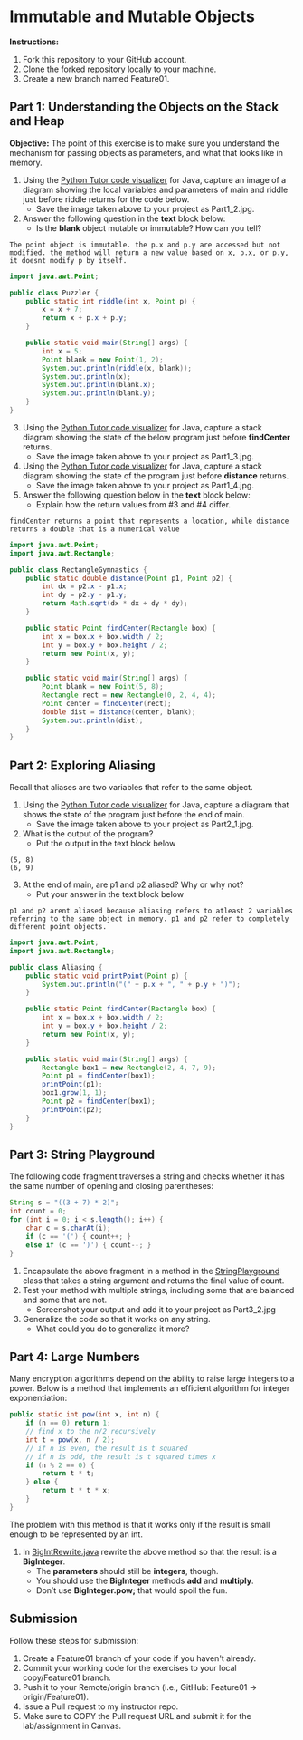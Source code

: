 # Immutable and Mutable Objects

**Instructions:**

1. Fork this repository to your GitHub account.
2. Clone the forked repository locally to your machine.
3. Create a new branch named Feature01.

## Part 1: Understanding the Objects on the Stack and Heap

**Objective:** The point of this exercise is to make sure you understand the mechanism for passing objects as parameters, and what that looks like in memory.

1. Using the [Python Tutor code visualizer](https://pythontutor.com/java.html#mode=edit) for Java, capture an image of a diagram showing the local variables and parameters of main and riddle just before riddle returns for the code below.
    * Save the image taken above to your project as Part1_2.jpg.
2. Answer the following question in the **text** block below:
    * Is the **blank** object mutable or immutable? How can you tell?

```text
The point object is immutable. the p.x and p.y are accessed but not modified. the method will return a new value based on x, p.x, or p.y, it doesnt modify p by itself.
```

```java
import java.awt.Point;

public class Puzzler {
    public static int riddle(int x, Point p) {
        x = x + 7;
        return x + p.x + p.y;
    }

    public static void main(String[] args) {
        int x = 5;
        Point blank = new Point(1, 2);
        System.out.println(riddle(x, blank));
        System.out.println(x);
        System.out.println(blank.x);
        System.out.println(blank.y);
    }
}
```

3. Using the [Python Tutor code visualizer](https://pythontutor.com/java.html#mode=edit) for Java, capture a stack diagram showing the state of the below program just before **findCenter** returns.
    * Save the image taken above to your project as Part1_3.jpg.
4. Using the [Python Tutor code visualizer](https://pythontutor.com/java.html#mode=edit) for Java, capture a stack diagram showing the state of the program just before **distance** returns.
    * Save the image taken above to your project as Part1_4.jpg.
5. Answer the following question below in the **text** block below:
    * Explain how the return values from #3 and #4 differ.

```text
findCenter returns a point that represents a location, while distance returns a double that is a numerical value
```

```java
import java.awt.Point;
import java.awt.Rectangle;

public class RectangleGymnastics {
    public static double distance(Point p1, Point p2) {
        int dx = p2.x - p1.x;
        int dy = p2.y - p1.y;
        return Math.sqrt(dx * dx + dy * dy);
    }

    public static Point findCenter(Rectangle box) {
        int x = box.x + box.width / 2;
        int y = box.y + box.height / 2;
        return new Point(x, y);
    }

    public static void main(String[] args) {
        Point blank = new Point(5, 8);
        Rectangle rect = new Rectangle(0, 2, 4, 4);
        Point center = findCenter(rect);
        double dist = distance(center, blank);
        System.out.println(dist);
    }
}
```

## Part 2: Exploring Aliasing

Recall that aliases are two variables that refer to the same object.

1. Using the [Python Tutor code visualizer](https://pythontutor.com/java.html#mode=edit) for Java, capture a diagram that shows the state of the program just before the end of main.
    * Save the image taken above to your project as Part2_1.jpg.
2. What is the output of the program?
    * Put the output in the text block below

```text
(5, 8)
(6, 9)
```

3. At the end of main, are p1 and p2 aliased? Why or why not?
    * Put your answer in the text block below

```text
p1 and p2 arent aliased because aliasing refers to atleast 2 variables referring to the same object in memory. p1 and p2 refer to completely different point objects.
```

```java
import java.awt.Point;
import java.awt.Rectangle;

public class Aliasing {
    public static void printPoint(Point p) {
        System.out.println("(" + p.x + ", " + p.y + ")");
    }

    public static Point findCenter(Rectangle box) {
        int x = box.x + box.width / 2;
        int y = box.y + box.height / 2;
        return new Point(x, y);
    }

    public static void main(String[] args) {
        Rectangle box1 = new Rectangle(2, 4, 7, 9);
        Point p1 = findCenter(box1);
        printPoint(p1);
        box1.grow(1, 1);
        Point p2 = findCenter(box1);
        printPoint(p2);
    }
}
```

## Part 3: String Playground

The following code fragment traverses a string and checks whether it has the same number of opening and closing parentheses:

```java
String s = "((3 + 7) * 2)";
int count = 0;
for (int i = 0; i < s.length(); i++) {
    char c = s.charAt(i);
    if (c == '(') { count++; }
    else if (c == ')') { count--; }
}
```

1. Encapsulate the above fragment in a method in the [StringPlayground](src/StringPlayground.java) class that takes a string argument and returns the final value of count.
2. Test your method with multiple strings, including some that are balanced and some that are not.
    * Screenshot your output and add it to your project as Part3_2.jpg
3. Generalize the code so that it works on any string.
    * What could you do to generalize it more?

## Part 4: Large Numbers

Many encryption algorithms depend on the ability to raise large integers to a power. Below is a method that implements an efficient algorithm for integer exponentiation:

```java
public static int pow(int x, int n) {
    if (n == 0) return 1;
    // find x to the n/2 recursively
    int t = pow(x, n / 2);
    // if n is even, the result is t squared
    // if n is odd, the result is t squared times x
    if (n % 2 == 0) {
        return t * t;
    } else {
        return t * t * x;
    }
}
```

The problem with this method is that it works only if the result is small enough to be represented by an int.

1. In [BigIntRewrite.java](src/BigIntRewrite.java) rewrite the above method so that the result is a **BigInteger**.
    * The **parameters** should still be **integers**, though.
    * You should use the **BigInteger** methods **add** and **multiply**.
    * Don’t use **BigInteger.pow;** that would spoil the fun.

## Submission

Follow these steps for submission:

1. Create a Feature01 branch of your code if you haven't already.
2. Commit your working code for the exercises to your local copy/Feature01 branch.
3. Push it to your Remote/origin branch (i.e., GitHub: Feature01 -> origin/Feature01).
4. Issue a Pull request to my instructor repo.
5. Make sure to COPY the Pull request URL and submit it for the lab/assignment in Canvas.